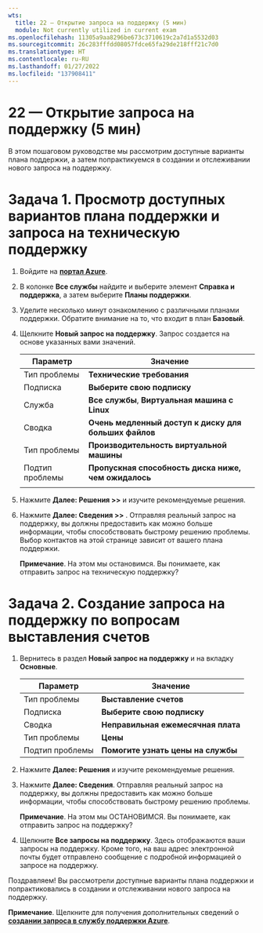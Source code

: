 ```yaml
---
wts:
  title: 22 — Открытие запроса на поддержку (5 мин)
  module: Not currently utilized in current exam
ms.openlocfilehash: 11305a9aa8296be673c3710619c2a7d1a5532d03
ms.sourcegitcommit: 26c283fffdd08057fdce65fa29de218fff21c7d0
ms.translationtype: HT
ms.contentlocale: ru-RU
ms.lasthandoff: 01/27/2022
ms.locfileid: "137908411"
---
```

# <a name="22---open-a-support-request-5-min"></a>22 — Открытие запроса на поддержку (5 мин)

В этом пошаговом руководстве мы рассмотрим доступные варианты плана поддержки, а затем попрактикуемся в создании и отслеживании нового запроса на поддержку.

# <a name="task-1-view-available-support-plan-options-and-a-technical-support-request"></a>Задача 1. Просмотр доступных вариантов плана поддержки и запроса на техническую поддержку

1. Войдите на [**портал Azure**](https://portal.azure.com).

2. В колонке **Все службы** найдите и выберите элемент **Справка и поддержка**, а затем выберите **Планы поддержки**.

3. Уделите несколько минут ознакомлению с различными планами поддержки. Обратите внимание на то, что входит в план **Базовый**. 

4. Щелкните **Новый запрос на поддержку**. Запрос создается на основе указанных вами значений. 

    | Параметр | Значение|
    |----|--------|
    | Тип проблемы| **Технические требования** |
    | Подписка | **Выберите свою подписку** |
    | Служба | **Все службы**, **Виртуальная машина с Linux** |
    | Сводка | **Очень медленный доступ к диску для больших файлов** |
    | Тип проблемы | **Производительность виртуальной машины** |
    | Подтип проблемы | **Пропускная способность диска ниже, чем ожидалось** |    
    | | |

5. Нажмите **Далее: Решения >>** и изучите рекомендуемые решения.

6. Нажмите **Далее: Сведения >>** . Отправляя реальный запрос на поддержку, вы должны предоставить как можно больше информации, чтобы способствовать быстрому решению проблемы. Выбор контактов на этой странице зависит от вашего плана поддержки. 

    **Примечание**. На этом мы остановимся. Вы понимаете, как отправить запрос на техническую поддержку?

# <a name="task-2-create-a-billing-support-request"></a>Задача 2. Создание запроса на поддержку по вопросам выставления счетов

1. Вернитесь в раздел **Новый запрос на поддержку** и на вкладку **Основные**. 

    | Параметр | Значение|
    |----|--------|
    | Тип проблемы| **Выставление счетов** |
    | Подписка | **Выберите свою подписку** |
    | Сводка | **Неправильная ежемесячная плата** |
    | Тип проблемы | **Цены** |
    | Подтип проблемы | **Помогите узнать цены на службы** |    

2. Нажмите **Далее: Решения** и изучите рекомендуемые решения.

3. Нажмите **Далее: Сведения**.  Отправляя реальный запрос на поддержку, вы должны предоставить как можно больше информации, чтобы способствовать быстрому решению проблемы. 

    **Примечание**. На этом мы ОСТАНОВИМСЯ. Вы понимаете, как отправить запрос на поддержку?

4. Щелкните **Все запросы на поддержку**. Здесь отображаются ваши запросы на поддержку. Кроме того, на ваш адрес электронной почты будет отправлено сообщение с подробной информацией о запросе на поддержку.

Поздравляем! Вы рассмотрели доступные варианты плана поддержки и попрактиковались в создании и отслеживании нового запроса на поддержку.

**Примечание**. Щелкните для получения дополнительных сведений о [**создании запроса в службу поддержки Azure**](https://azure.microsoft.com/en-us/support/create-ticket).
